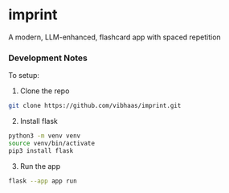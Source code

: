 # imprint
A modern, LLM-enhanced, flashcard app with spaced repetition


### Development Notes

To setup:

1. Clone the repo
```bash
git clone https://github.com/vibhaas/imprint.git
```

2. Install flask 
```bash
python3 -m venv venv
source venv/bin/activate
pip3 install flask
```
3. Run the app
```bash
flask --app app run
```
